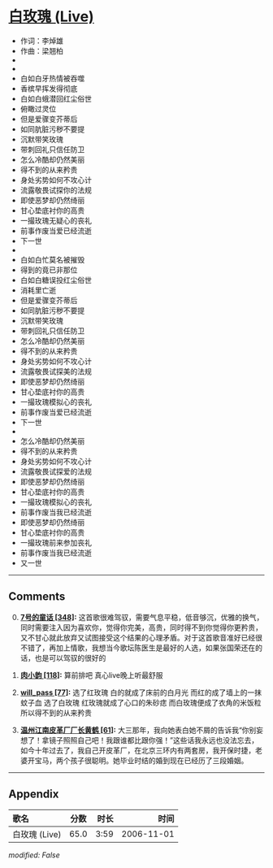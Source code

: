 # [白玫瑰 (Live)](https://music.163.com/song?id=33255171)

* 作词：李焯雄
* 作曲：梁翘柏
*
*
* 白如白牙热情被吞噬
* 香槟早挥发得彻底
* 白如白蛾潜回红尘俗世
* 俯瞰过灵位
* 但是爱骤变芥蒂后
* 如同肮脏污秽不要提
* 沉默带笑玫瑰
* 带刺回礼只信任防卫
* 怎么冷酷却仍然美丽
* 得不到的从来矜贵
* 身处劣势如何不攻心计
* 流露敬畏试探你的法规
* 即使恶梦却仍然绮丽
* 甘心垫底衬你的高贵
* 一撮玫瑰无疑心的丧礼
* 前事作废当爱已经流逝
* 下一世
* 
* 白如白忙莫名被摧毁
* 得到的竟已非那位
* 白如白糖误投红尘俗世
* 消耗里亡逝
* 但是爱骤变芥蒂后
* 如同肮脏污秽不要提
* 沉默带笑玫瑰
* 带刺回礼只信任防卫
* 怎么冷酷却仍然美丽
* 得不到的从来矜贵
* 身处劣势如何不攻心计
* 流露敬畏试探美的法规
* 即使恶梦却仍然绮丽
* 甘心垫底衬你的高贵
* 一撮玫瑰模拟心的丧礼
* 前事作废当爱已经流逝
* 下一世
* 
* 怎么冷酷却仍然美丽
* 得不到的从来矜贵
* 身处劣势如何不攻心计
* 流露敬畏试探爱的法规
* 即使恶梦却仍然绮丽
* 甘心垫底衬你的高贵
* 一撮玫瑰模拟心的丧礼
* 前事作废当我已经流逝
* 即使恶梦却仍然绮丽
* 甘心垫底衬你的高贵
* 一撮玫瑰前来参加丧礼
* 前事作废当我已经流逝
* 又一世


---

## Comments
0. **[7号的童话 \[348\]](https://music.163.com/#/user/home?id=870771):** 这首歌很难驾驭，需要气息平稳，低音够沉，优雅的换气，同时需要注入因为喜欢你，觉得你完美，高贵，同时得不到你觉得你更矜贵，又不甘心就此放弃又试图接受这个结果的心理矛盾。对于这首歌音准好已经很不错了，再加上情歌，我想当今歌坛陈医生是最好的人选，如果张国荣还在的话，也是可以驾驭的很好的

1. **[肉小韵 \[118\]](https://music.163.com/#/user/home?id=3875368):** 算前排吧 真心live晚上听最舒服

2. **[will_pass \[77\]](https://music.163.com/#/user/home?id=545081364):** 选了红玫瑰 白的就成了床前的白月光 而红的成了墙上的一抹蚊子血   选了白玫瑰 红玫瑰就成了心口的朱砂痣 而白玫瑰便成了衣角的米饭粒    所以得不到的从来矜贵

3. **[温州江南皮革厂厂长黄鹤 \[61\]](https://music.163.com/#/user/home?id=62247369):** 大三那年，我向她表白她不屑的告诉我“你别妄想了！拿镜子照照自己吧！我跟谁都比跟你强！”这些话我永远也没法忘去，如今十年过去了，我自己开皮革厂，在北京三环内有两套房，我开保时捷，老婆开宝马，两个孩子很聪明。她毕业时结的婚到现在已经历了三段婚姻。



---

## Appendix

|歌名|分数|时长|时间|
|:---|:---:|---:|---:|
|白玫瑰 (Live)|65.0|3:59|2006-11-01

*modified: False*